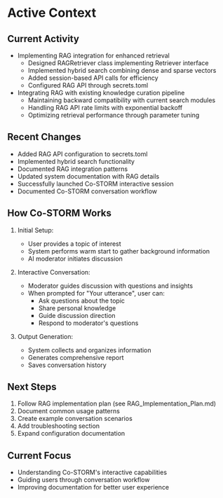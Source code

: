 # Active Context

## Current Activity
- Implementing RAG integration for enhanced retrieval
  - Designed RAGRetriever class implementing Retriever interface
  - Implemented hybrid search combining dense and sparse vectors
  - Added session-based API calls for efficiency
  - Configured RAG API through secrets.toml
- Integrating RAG with existing knowledge curation pipeline
  - Maintaining backward compatibility with current search modules
  - Handling RAG API rate limits with exponential backoff
  - Optimizing retrieval performance through parameter tuning

## Recent Changes
- Added RAG API configuration to secrets.toml
- Implemented hybrid search functionality
- Documented RAG integration patterns
- Updated system documentation with RAG details
- Successfully launched Co-STORM interactive session
- Documented Co-STORM conversation workflow

## How Co-STORM Works
1. Initial Setup:
   - User provides a topic of interest
   - System performs warm start to gather background information
   - AI moderator initiates discussion

2. Interactive Conversation:
   - Moderator guides discussion with questions and insights
   - When prompted for "Your utterance", user can:
     * Ask questions about the topic
     * Share personal knowledge
     * Guide discussion direction
     * Respond to moderator's questions

3. Output Generation:
   - System collects and organizes information
   - Generates comprehensive report
   - Saves conversation history

## Next Steps
1. Follow RAG implementation plan (see RAG_Implementation_Plan.md)
2. Document common usage patterns
3. Create example conversation scenarios
4. Add troubleshooting section
5. Expand configuration documentation

## Current Focus
- Understanding Co-STORM's interactive capabilities
- Guiding users through conversation workflow
- Improving documentation for better user experience
